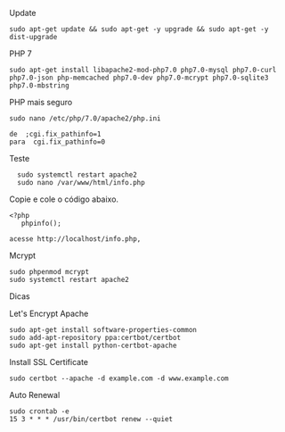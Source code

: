 Update

    sudo apt-get update && sudo apt-get -y upgrade && sudo apt-get -y dist-upgrade
    
PHP 7

    sudo apt-get install libapache2-mod-php7.0 php7.0-mysql php7.0-curl php7.0-json php-memcached php7.0-dev php7.0-mcrypt php7.0-sqlite3 php7.0-mbstring
  
PHP mais seguro

    sudo nano /etc/php/7.0/apache2/php.ini 

    de  ;cgi.fix_pathinfo=1
    para  cgi.fix_pathinfo=0
   
 Teste
      
      sudo systemctl restart apache2
      sudo nano /var/www/html/info.php

 Copie e cole o código abaixo.
    
    <?php
       phpinfo();
  
    acesse http://localhost/info.php,
    
 Mcrypt
  
    sudo phpenmod mcrypt
    sudo systemctl restart apache2
    
 Dicas
 
  Let's Encrypt Apache
    
    sudo apt-get install software-properties-common
    sudo add-apt-repository ppa:certbot/certbot
    sudo apt-get install python-certbot-apache
    
  Install SSL Certificate

    sudo certbot --apache -d example.com -d www.example.com
    
  Auto Renewal

    sudo crontab -e
    15 3 * * * /usr/bin/certbot renew --quiet
  
